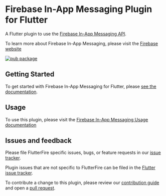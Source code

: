 # Firebase In-App Messaging Plugin for Flutter

A Flutter plugin to use the [Firebase In-App Messaging API](https://firebase.google.com/docs/in-app-messaging/).

To learn more about Firebase In-App Messaging, please visit the [Firebase website](https://firebase.google.com/products/in-app-messaging)

[![pub package](https://img.shields.io/pub/v/cloud_firestore.svg)](https://pub.dev/packages/firebase_in_app_messaging)

## Getting Started

To get started with Firebase In-App Messaging for Flutter, please [see the documentation](https://firebase.flutter.dev/docs/in-app-messaging/overview).

## Usage

To use this plugin, please visit the [Firebase In-App Messaging Usage documentation](https://firebase.google.com/docs/in-app-messaging/get-started?platform=flutter)

## Issues and feedback

Please file FlutterFire specific issues, bugs, or feature requests in our [issue tracker](https://github.com/firebase/flutterfire/issues/new).

Plugin issues that are not specific to FlutterFire can be filed in the [Flutter issue tracker](https://github.com/flutter/flutter/issues/new).

To contribute a change to this plugin,
please review our [contribution guide](https://github.com/firebase/flutterfire/blob/master/CONTRIBUTING.md)
and open a [pull request](https://github.com/firebase/flutterfire/pulls).
